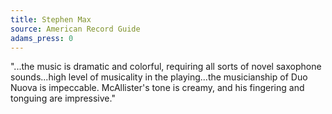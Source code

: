 ```yaml
---
title: Stephen Max
source: American Record Guide
adams_press: 0
---
```

"...the music is dramatic and colorful, requiring all sorts of novel saxophone sounds...high level of musicality in the playing...the musicianship of Duo Nuova is impeccable. McAllister's tone is creamy, and his fingering and tonguing are impressive."